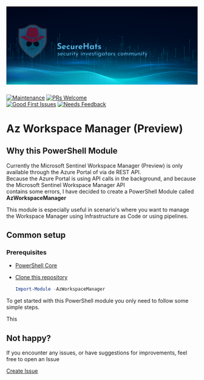 ![logo](./media/sh-banner.png)
=========
[![Maintenance](https://img.shields.io/maintenance/yes/2023.svg?style=flat-square)]()
[![PRs Welcome](https://img.shields.io/badge/PRs-welcome-brightgreen.svg?style=flat-square)](http://makeapullrequest.com)</br>
[![Good First Issues](https://img.shields.io/github/issues/securehats/AzWorkspaceManager/good%20first%20issue?color=important&label=good%20first%20issue&style=flat)](https://github.com/securehats/AzWorkspaceManager/issues?q=is%3Aissue+is%3Aopen+label%3A%22good+first+issue%22)
[![Needs Feedback](https://img.shields.io/github/issues/securehats/AzWorkspaceManager/needs%20feedback?color=blue&label=needs%20feedback%20&style=flat)](https://github.com/securehats/AzWorkspaceManager/issues?q=is%3Aopen+is%3Aissue+label%3A%22needs+feedback%22)

# Az Workspace Manager (Preview)

## Why this PowerShell Module

Currently the Microsoft Sentinel Workspace Manager (Preview) is only available through the Azure Portal of via de REST API.  
Because the Azure Portal is using API calls in the background, and because the Microsoft Sentinel Workspace Manager API  
contains some errors, I have decided to create a PowerShell Module called **AzWorkspaceManager**

This module is especially useful in scenario's where you want to manage the Workspace Manager using Infrastructure as Code or using pipelines.

## Common setup

### Prerequisites

- [PowerShell Core](https://github.com/PowerShell/PowerShell)
- [Clone this repository]()

  ```powershell
  Import-Module -AzWorkspaceManager
  ```

To get started with this PowerShell module you only need to follow some simple steps.


This 
<!-- This SecureHats repository is used to organize project information and artifacts. 
> Note field
- [ ] unchecked
- [x] checked
```Pwsh
Code example
```
## Heading 2
### Heading 3
#### Heading 4
_italic_
**bold**
inline `code-example` 
 -->

## Not happy?

If you encounter any issues, or have suggestions for improvements, feel free to open an Issue

[Create Issue](../../issues/new/choose)
